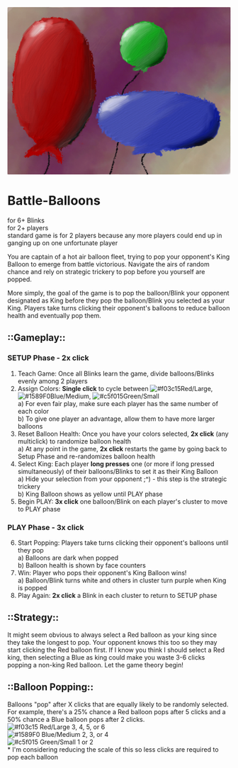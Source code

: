 ![TheHuntBanner](/images/Balloons.jpg) 

# Battle-Balloons
for 6+ Blinks 
</br>for 2+ players 
</br>  standard game is for 2 players because any more players could end up in ganging up on one unfortunate player

You are captain of a hot air balloon fleet, trying to pop your opponent's King Balloon to emerge from battle victorious.  Navigate the airs of random chance and rely on strategic trickery to pop before you yourself are popped.

More simply, the goal of the game is to pop the balloon/Blink your opponent designated as King before they pop the balloon/Blink you selected as your King.  Players take turns clicking their opponent's balloons to reduce balloon health and eventually pop them.

## ::Gameplay::
### SETUP Phase - 2x click
1. Teach Game: Once all Blinks learn the game, divide balloons/Blinks evenly among 2 players
2. Assign Colors: **Single click** to cycle between ![#f03c15](https://via.placeholder.com/15/f03c15/000000?text=+)Red/Large, ![#1589F0](https://via.placeholder.com/15/1589F0/000000?text=+)Blue/Medium, ![#c5f015](https://via.placeholder.com/15/c5f015/000000?text=+)Green/Small
  </br> a) For even fair play, make sure each player has the same number of each color
  </br> b) To give one player an advantage, allow them to have more larger balloons
3. Reset Balloon Health: Once you have your colors selected, **2x click** (any multiclick) to randomize balloon health
  </br> a) At any point in the game, **2x click** restarts the game by going back to Setup Phase and re-randomizes balloon health
4. Select King: Each player **long presses** one (or more if long pressed simultaneously) of their balloons/Blinks to set it as their King Balloon
  </br> a) Hide your selection from your opponent ;^) - this step is the strategic trickery
  </br> b) King Balloon shows as yellow until PLAY phase
5. Begin PLAY: **3x click** one balloon/Blink on each player's cluster to move to PLAY phase 

### PLAY Phase - 3x click
6. Start Popping: Players take turns clicking their opponent's balloons until they pop
  </br> a) Balloons are dark when popped
  </br> b) Balloon health is shown by face counters 
7. Win: Player who pops their opponent's King Balloon wins!
  </br> a) Balloon/Blink turns white and others in cluster turn purple when King is popped
8. Play Again: **2x click** a Blink in each cluster to return to SETUP phase
  
## ::Strategy::
It might seem obvious to always select a Red balloon as your king since they take the longest to pop.  Your opponent knows this too so they may start clicking the Red balloon first.  If I know you think I should select a Red king, then selecting a Blue as king could make you waste 3-6 clicks popping a non-king Red balloon.  Let the game theory begin!

## ::Balloon Popping::
Balloons "pop" after X clicks that are equally likely to be randomly selected.  For example, there's a 25% chance a Red balloon pops after 5 clicks and a 50% chance a Blue balloon pops after 2 clicks.
  </br>![#f03c15](https://via.placeholder.com/15/f03c15/000000?text=+) Red/Large 3, 4, 5, or 6 
  </br>![#1589F0](https://via.placeholder.com/15/1589F0/000000?text=+) Blue/Medium 2, 3, or 4
  </br>![#c5f015](https://via.placeholder.com/15/c5f015/000000?text=+) Green/Small 1 or 2
  </br>* I'm considering reducing the scale of this so less clicks are required to pop each balloon
  
